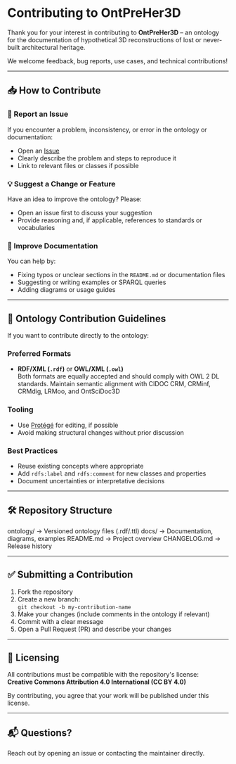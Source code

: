 # Contributing to OntPreHer3D

Thank you for your interest in contributing to **OntPreHer3D** – an ontology for the documentation of hypothetical 3D reconstructions of lost or never-built architectural heritage.

We welcome feedback, bug reports, use cases, and technical contributions!

---

## 📥 How to Contribute

### 🐞 Report an Issue
If you encounter a problem, inconsistency, or error in the ontology or documentation:
- Open an [Issue](https://github.com/igorbajena/OntPreHer3D/issues)
- Clearly describe the problem and steps to reproduce it
- Link to relevant files or classes if possible

### 💡 Suggest a Change or Feature
Have an idea to improve the ontology? Please:
- Open an issue first to discuss your suggestion
- Provide reasoning and, if applicable, references to standards or vocabularies

### 📘 Improve Documentation
You can help by:
- Fixing typos or unclear sections in the `README.md` or documentation files
- Suggesting or writing examples or SPARQL queries
- Adding diagrams or usage guides

---

## 🧠 Ontology Contribution Guidelines

If you want to contribute directly to the ontology:

### Preferred Formats
- **RDF/XML (`.rdf`)** or **OWL/XML (`.owl`)**  
  Both formats are equally accepted and should comply with OWL 2 DL standards.
  Maintain semantic alignment with CIDOC CRM, CRMinf, CRMdig, LRMoo, and OntSciDoc3D

### Tooling
- Use [Protégé](https://protege.stanford.edu/) for editing, if possible
- Avoid making structural changes without prior discussion

### Best Practices
- Reuse existing concepts where appropriate
- Add `rdfs:label` and `rdfs:comment` for new classes and properties
- Document uncertainties or interpretative decisions

---

## 🛠️ Repository Structure
ontology/ → Versioned ontology files (.rdf/.ttl)
docs/ → Documentation, diagrams, examples
README.md → Project overview
CHANGELOG.md → Release history

---

## ✅ Submitting a Contribution

1. Fork the repository
2. Create a new branch:  
   `git checkout -b my-contribution-name`
3. Make your changes (include comments in the ontology if relevant)
4. Commit with a clear message
5. Open a Pull Request (PR) and describe your changes

---

## 📜 Licensing

All contributions must be compatible with the repository's license:  
**Creative Commons Attribution 4.0 International (CC BY 4.0)**

By contributing, you agree that your work will be published under this license.

---

## 📬 Questions?

Reach out by opening an issue or contacting the maintainer directly.

